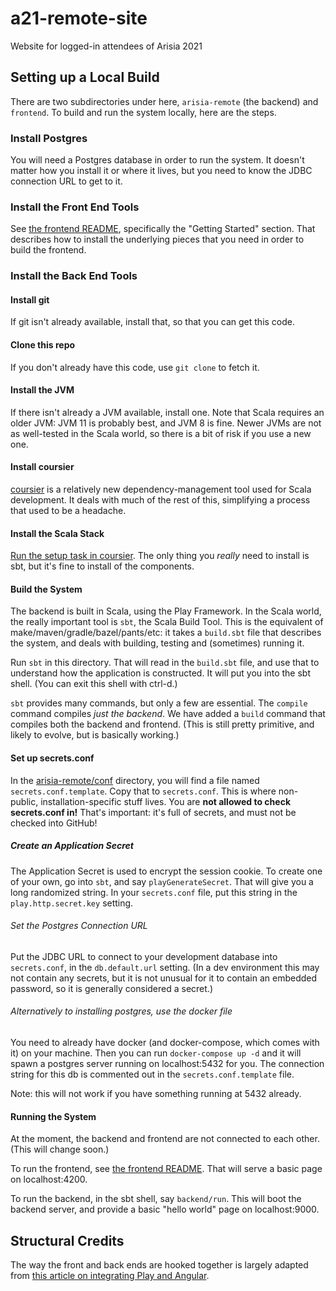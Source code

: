 # a21-remote-site
Website for logged-in attendees of Arisia 2021

## Setting up a Local Build

There are two subdirectories under here, `arisia-remote` (the
backend) and `frontend`. To build and run the system locally,
here are the steps.

### Install Postgres

You will need a Postgres database in order to run the system.
It doesn't matter how you install it or where it lives, but
you need to know the JDBC connection URL to get to it.

### Install the Front End Tools

See [the frontend README](frontend/README.md), specifically the
"Getting Started" section. That describes how to install the
underlying pieces that you need in order to build the frontend.

### Install the Back End Tools

#### Install git

If git isn't already available, install that, so that you can
get this code.

#### Clone this repo

If you don't already have this code, use `git clone` to fetch it.

#### Install the JVM

If there isn't already a JVM available, install one. Note that
Scala requires an older JVM: JVM 11 is probably best, and JVM 8
is fine. Newer JVMs are not as well-tested in the Scala world,
so there is a bit of risk if you use a new one.

#### Install coursier

[coursier](https://get-coursier.io/docs/cli-installation) is a
relatively new dependency-management tool used for Scala
development. It deals with much of the rest of this, simplifying
a process that used to be a headache.

#### Install the Scala Stack

[Run the setup task in coursier](https://get-coursier.io/docs/cli-setup).
The only thing you *really* need to install is sbt, but it's
fine to install of the components.

#### Build the System

The backend is built in Scala, using the Play Framework. In the
Scala world, the really important tool is `sbt`, the Scala Build
Tool. This is the equivalent of make/maven/gradle/bazel/pants/etc:
it takes a `build.sbt` file that describes the system, and
deals with building, testing and (sometimes) running it.

Run `sbt` in this directory. That will read in the `build.sbt`
file, and use that to understand how the application is
constructed. It will put you into the sbt shell. (You can
exit this shell with ctrl-d.)

`sbt` provides many commands, but only a few are essential. The
`compile` command compiles *just the backend*. We have added a
`build` command that compiles both the backend and frontend.
(This is still pretty primitive, and likely to evolve, but is
basically working.)

#### Set up secrets.conf

In the [arisia-remote/conf](arisia-remote/conf) directory, you
will find a file named `secrets.conf.template`. Copy that to
`secrets.conf`. This is where non-public, installation-specific
stuff lives. You are **not allowed to check secrets.conf in!**
That's important: it's full of secrets, and must not be checked
into GitHub!

##### Create an Application Secret

The Application Secret is used to encrypt the session cookie.
To create one of your own, go into `sbt`, and say
`playGenerateSecret`. That will give you a long randomized
string. In your `secrets.conf` file, put this string in the
`play.http.secret.key` setting.

###### Set the Postgres Connection URL

Put the JDBC URL to connect to your development database into
`secrets.conf`, in the `db.default.url` setting. (In a dev
environment this may not contain any secrets, but it is not
unusual for it to contain an embedded password, so it is
generally considered a secret.)

###### Alternatively to installing postgres, use the docker file

You need to already have docker (and docker-compose, which comes with it)
on your machine. Then you can run `docker-compose up -d` and it will
spawn a postgres server running on localhost:5432 for you. The connection
string for this db is commented out in the `secrets.conf.template` file.

Note: this will not work if you have something running at 5432 already.

#### Running the System

At the moment, the backend and frontend are not connected to
each other. (This will change soon.)

To run the frontend, see [the frontend README](frontend/README.md).
That will serve a basic page on localhost:4200.

To run the backend, in the sbt shell, say `backend/run`. This will boot
the backend server, and provide a basic "hello world" page on
localhost:9000.

## Structural Credits

The way the front and back ends are hooked together is largely
adapted from
[this article on integrating Play and Angular](https://torre.me.uk/2019/03/06/scala-play-rest-and-angular/).
